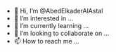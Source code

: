 - 👋 Hi, I’m @AbedElkaderAlAstal
- 👀 I’m interested in ...
- 🌱 I’m currently learning ...
- 💞️ I’m looking to collaborate on ...
- 📫 How to reach me ...

<!---
AbedElkaderAlAstal/AbedElkaderAlAstal is a ✨ special ✨ repository because its `README.md` (this file) appears on your GitHub profile.
You can click the Preview link to take a look at your changes.
--->
